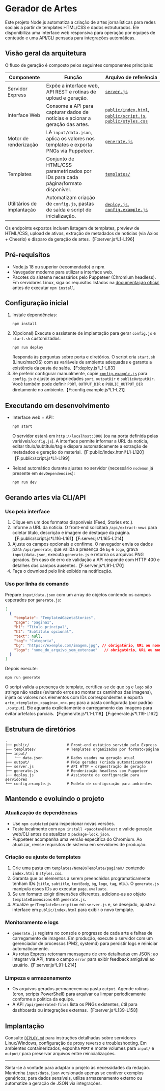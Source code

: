 # Gerador de Artes

Este projeto Node.js automatiza a criação de artes jornalísticas para redes sociais a partir de templates HTML/CSS e dados estruturados. Ele disponibiliza uma interface web responsiva para operação por equipes de conteúdo e uma API/CLI pensada para integrações automáticas.

## Visão geral da arquitetura

O fluxo de geração é composto pelos seguintes componentes principais:

| Componente | Função | Arquivo de referência |
|------------|--------|-----------------------|
| Servidor Express | Expõe a interface web, API REST e rotinas de upload e geração. | [`server.js`](server.js) |
| Interface Web | Consome a API para capturar dados de notícias e acionar a geração das artes. | [`public/index.html`](public/index.html), [`public/script.js`](public/script.js), [`public/styles.css`](public/styles.css) |
| Motor de renderização | Lê `input/data.json`, aplica os valores nos templates e exporta PNGs via Puppeteer. | [`generate.js`](generate.js) |
| Templates | Conjunto de HTML/CSS parametrizados por IDs para cada página/formato disponível. | [`templates/`](templates) |
| Utilitários de implantação | Automatizam criação de `config.js`, pastas de saída e script de inicialização. | [`deploy.js`](deploy.js), [`config.example.js`](config.example.js) |

Os endpoints expostos incluem listagem de templates, preview de HTML/CSS, upload de ativos, extração de metadados de notícias (via Axios + Cheerio) e disparo da geração de artes.【F:server.js†L1-L196】

## Pré-requisitos

- Node.js 18 ou superior (recomendado) e npm.
- Navegador moderno para utilizar a interface web.
- Pacotes do sistema necessários pelo Puppeteer (Chromium headless). Em servidores Linux, siga os requisitos listados na [documentação oficial](https://pptr.dev/troubleshooting#chrome-gets-downloaded) antes de executar `npm install`.

## Configuração inicial

1. Instale dependências:
   ```bash
   npm install
   ```
2. (Opcional) Execute o assistente de implantação para gerar `config.js` e `start.sh` customizados:
   ```bash
   npm run deploy
   ```
   Responda às perguntas sobre porta e diretórios. O script cria `start.sh` (Linux/macOS) com as variáveis de ambiente adequadas e garante a existência da pasta de saída.【F:deploy.js†L1-L83】
3. Se preferir configurar manualmente, copie [`config.example.js`](config.example.js) para `config.js` e ajuste as propriedades `port`, `outputDir` e `publicOutputDir`. Você também pode definir `PORT`, `OUTPUT_DIR` e `PUBLIC_OUTPUT_DIR` diretamente no ambiente.【F:config.example.js†L1-L21】

## Executando em desenvolvimento

- Interface web + API:
  ```bash
  npm start
  ```
  O servidor estará em `http://localhost:3000` (ou na porta definida pelas variáveis/`config.js`). A interface permite informar a URL da notícia, editar título/subtítulo/tag e dispara automaticamente a extração de metadados e geração do material.【F:public/index.html†L1-L120】【F:public/script.js†L1-L199】

- Reload automático durante ajustes no servidor (necessário `nodemon` já presente em `devDependencies`):
  ```bash
  npm run dev
  ```

## Gerando artes via CLI/API

### Uso pela interface
1. Clique em um dos formatos disponíveis (Feed, Stories etc.).
2. Informe a URL da notícia. O front-end solicitará `/api/extract-news` para coletar título, descrição e imagem de destaque da página.【F:public/script.js†L116-L161】【F:server.js†L165-L214】
3. Ajuste os campos opcionais e confirme. O navegador envia os dados para `/api/generate`, que valida a presença de `bg` e `logo`, grava `input/data.json`, executa `generate.js` e retorna os arquivos PNG gerados. Em caso de erro de validação a API responde com HTTP 400 e detalhes dos campos ausentes.【F:server.js†L91-L170】
4. Faça o download pelo link exibido na notificação.

### Uso por linha de comando

Prepare `input/data.json` com um array de objetos contendo os campos esperados por `generate.js`:
```json
[
  {
    "template": "TemplateAGazetaStories",
    "page": "pagina1",
    "h1": "Título principal",
    "h2": "Subtítulo opcional",
    "text": null,
    "tag": "Categoria",
    "bg": "https://exemplo.com/imagem.jpg", // obrigatório, URL ou nome de arquivo presente em input/
    "logo": "nome_do_arquivo_sem_extensao"   // obrigatório, URL ou nome de arquivo presente em input/
  }
]
```
Depois execute:
```bash
npm run generate
```
O script valida a presença do template, certifica-se de que `bg` e `logo` são strings não vazias (evitando erros ao montar os caminhos das imagens), injeta os valores nos elementos com IDs correspondentes e exporta `arte_<template>_<pagina>_<n>.png` para a pasta configurada (por padrão `./output`). Ele aguarda explicitamente o carregamento das imagens para evitar artefatos parciais.【F:generate.js†L1-L118】【F:generate.js†L119-L162】

## Estrutura de diretórios

```
.
├── public/                 # Front-end estático servido pelo Express
├── templates/              # Templates organizados por formato/página
├── input/
│   └── data.json           # Dados usados na geração atual
├── output/                 # PNGs gerados (criada automaticamente)
├── server.js               # API HTTP + orquestração de geração
├── generate.js             # Renderização headless com Puppeteer
├── deploy.js               # Assistente de configuração para servidores
└── config.example.js       # Modelo de configuração para ambientes
```

## Mantendo e evoluindo o projeto

### Atualização de dependências
- Use `npm outdated` para inspecionar novas versões.
- Teste localmente com `npm install <pacote>@latest` e valide geração web/CLI antes de atualizar o `package-lock.json`.
- Puppeteer acompanha uma versão específica do Chromium. Ao atualizar, revise requisitos de sistema em servidores de produção.

### Criação ou ajuste de templates
1. Crie uma pasta em `templates/NomeDoTemplate/paginaX/` contendo `index.html` e `styles.css`.
2. Garanta que os elementos a serem preenchidos programaticamente tenham IDs (`title`, `subtitle`, `textBody`, `bg`, `logo`, `tag`, etc.). O `generate.js` manipula esses IDs ao executar `page.evaluate`.
3. Se um formato exigir dimensões diferentes, adicione-as ao objeto `templateDimensions` em `generate.js`.
4. Atualize `getTemplateDescription` em `server.js` e, se desejado, ajuste a interface em `public/index.html` para exibir o novo template.

### Monitoramento e logs
- `generate.js` registra no console o progresso de cada arte e falhas de carregamento de imagens. Em produção, execute o servidor com um gerenciador de processos (PM2, systemd) para persistir logs e reiniciar automaticamente.
- As rotas Express retornam mensagens de erro detalhadas em JSON; ao integrar via API, trate o campo `error` para exibir feedback amigável ao usuário.【F:server.js†L91-L214】

### Limpeza e armazenamento
- Os arquivos gerados permanecem na pasta `output`. Agende rotinas (cron, scripts PowerShell) para arquivar ou limpar periodicamente conforme a política da equipe.
- A API `/api/generated-files` lista os PNGs existentes, útil para dashboards ou integrações externas.【F:server.js†L139-L158】

## Implantação

Consulte [`DEPLOY.md`](DEPLOY.md) para instruções detalhadas sobre servidores Linux/Windows, configuração de proxy reverso e troubleshooting. Em ambientes containerizados, exponha `PORT` e monte volumes para `input/` e `output/` para preservar arquivos entre reinicializações.

---

Sinta-se à vontade para adaptar o projeto às necessidades da redação. Mantenha `input/data.json` versionado apenas se contiver exemplos genéricos; para dados sensíveis, utilize armazenamento externo ou automatize a geração de JSON via integrações.
